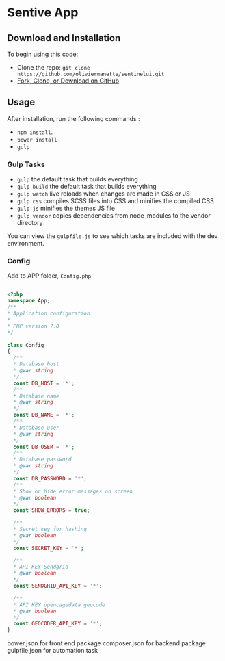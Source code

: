 # Sentive App

## Download and Installation
To begin using this code:
-   Clone the repo: `git clone https://github.com/oliviermanette/sentinelui.git`
-   [Fork, Clone, or Download on GitHub](https://github.com/oliviermanette/sentinelui)

## Usage

After installation, run the following commands :
- `npm install`.
- `bower install`
- `gulp`

### Gulp Tasks

-   `gulp` the default task that builds everything
- `gulp build` the default task that builds everything
-   `gulp watch`  live reloads when changes are made in CSS or JS
-   `gulp css` compiles SCSS files into CSS and minifies the compiled CSS
-   `gulp js` minifies the themes JS file
-   `gulp vendor` copies dependencies from node_modules to the vendor directory

You can view the `gulpfile.js` to see which tasks are included with the dev environment.

### Config

Add to APP folder, `Config.php`


```php

<?php
namespace App;
/**
* Application configuration
*
* PHP version 7.0
*/

class Config
{
  /**
  * Database host
  * @var string
  */
  const DB_HOST = '*';
  /**
  * Database name
  * @var string
  */
  const DB_NAME = '*';
  /**
  * Database user
  * @var string
  */
  const DB_USER = '*';
  /**
  * Database password
  * @var string
  */
  const DB_PASSWORD = '*';
  /**
  * Show or hide error messages on screen
  * @var boolean
  */
  const SHOW_ERRORS = true;

  /**
  * Secret key for hashing
  * @var boolean
  */
  const SECRET_KEY = '*';

  /**
  * API KEY Sendgrid
  * @var boolean
  */
  const SENDGRID_API_KEY = '*';

  /**
  * API KEY opencagedata geocode
  * @var boolean
  */
  const GEOCODER_API_KEY = '*';
}

```  


bower.json for front end package
composer.json for backend package
gulpfile.json for automation task

